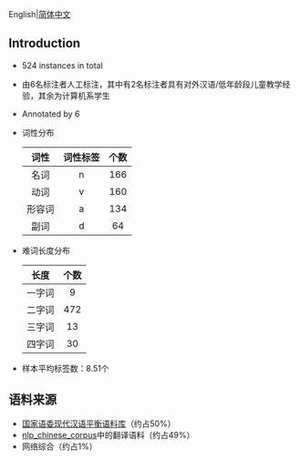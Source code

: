 English|[简体中文](./README.zh.md)

## Introduction

- 524 instances in total

- 由6名标注者人工标注，其中有2名标注者具有对外汉语/低年龄段儿童教学经验，其余为计算机系学生

- Annotated by 6 

- 词性分布

	|  词性  | 词性标签 | 个数 |
	| :----: | :------: | :--: |
	|  名词  |    n     | 166  |
	|  动词  |    v     | 160  |
	| 形容词 |    a     | 134  |
	|  副词  |    d     |  64  |

- 难词长度分布

	|  长度  | 个数 |
	| :----: | :--: |
	| 一字词 |  9   |
	| 二字词 | 472  |
	| 三字词 |  13  |
	| 四字词 |  30  |

- 样本平均标签数：8.51个

## 语料来源

- [国家语委现代汉语平衡语料库](http://corpus.zhonghuayuwen.org/)（约占50%）
- [nlp_chinese_corpus](https://github.com/brightmart/nlp_chinese_corpus)中的翻译语料（约占49%）
- 网络综合（约占1%）